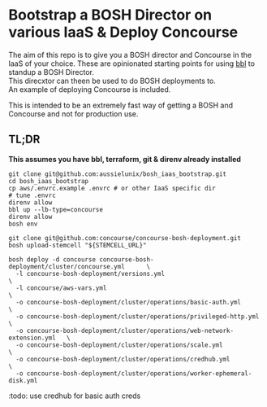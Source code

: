 # Bootstrap a BOSH Director on various IaaS & Deploy Concourse

The aim of this repo is to give you a BOSH director and Concourse in the IaaS of your choice.
These are opinionated starting points for using [bbl](https://github.com/cloudfoundry/bosh-bootloader/) to standup a BOSH Director.  
This direcxtor can theen be used to do BOSH deployments to.  
An example of deploying Concourse is included.  

This is intended to be an extremely fast way of getting a BOSH and Concourse and not for production use.

## TL;DR

**This assumes you have bbl, terraform, git & direnv already installed**

```
git clone git@github.com:aussielunix/bosh_iaas_bootstrap.git
cd bosh_iaas_bootstrap
cp aws/.envrc.example .envrc # or other IaaS specific dir
# tune .envrc
direnv allow
bbl up --lb-type=concourse
direnv allow
bosh env

git clone git@github.com:concourse/concourse-bosh-deployment.git
bosh upload-stemcell "${STEMCELL_URL}"

bosh deploy -d concourse concourse-bosh-deployment/cluster/concourse.yml      \
  -l concourse-bosh-deployment/versions.yml                                   \
  -l concourse/aws-vars.yml                                                   \
  -o concourse-bosh-deployment/cluster/operations/basic-auth.yml              \
  -o concourse-bosh-deployment/cluster/operations/privileged-http.yml         \
  -o concourse-bosh-deployment/cluster/operations/web-network-extension.yml   \
  -o concourse-bosh-deployment/cluster/operations/scale.yml                   \
  -o concourse-bosh-deployment/cluster/operations/credhub.yml                 \
  -o concourse-bosh-deployment/cluster/operations/worker-ephemeral-disk.yml

```

:todo: use credhub for basic auth creds
